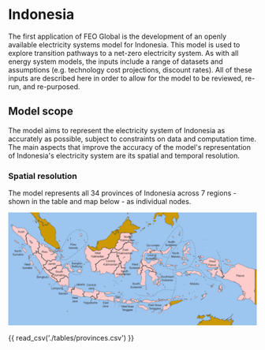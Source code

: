# Indonesia

The first application of FEO Global is the development of an openly available 
electricity systems model for Indonesia. This model is used to explore 
transition pathways to a net-zero electricity system. As with all energy system 
models, the inputs include a range of datasets and assumptions (e.g. technology 
cost projections, discount rates). All of these inputs are described here in 
order to allow for the model to be reviewed, re-run, and re-purposed.

## Model scope

The model aims to represent the electricity system of Indonesia as accurately as
possible, subject to constraints on data and computation time. The main aspects 
that improve the accuracy of the model's representation of Indonesia's 
electricity system are its spatial and temporal resolution.

### Spatial resolution

The model represents all 34 provinces of Indonesia across 7 regions - shown in 
the table and map below - as individual nodes. 

![IDN_provinces](./figures/Indonesia_provinces_english.png "Indonesia provinces")

{{ read_csv('./tables/provinces.csv') }}